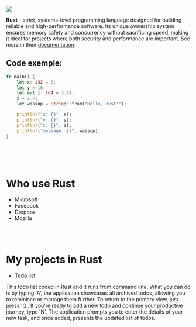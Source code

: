 ![](/home/dmytro/jobtrek/raport/src/images/rust-white.jpg)
<br />

**Rust** - strict, systems-level programming language designed for building reliable and high-performance software. Its unique ownership system ensures memory safety and concurrency without sacrificing speed, making it ideal for projects where both security and performance are important. See more in their [documentation](https://www.rust-lang.org/).

## Code exemple:

```rust
fn main() {
    let x: i32 = 5;
    let y = 10;
    let mut z: f64 = 3.14;
    z = 2.71;
    let wassup = String::from("Hello, Rust!");

    println!("x: {}", x);
    println!("y: {}", y);
    println!("z: {}", z);
    println!("message: {}", wassup);
}
```

<br />
<br />
<br />

# Who use Rust

- Microsoft
- Facebook
- Dropbox
- Mozilla

<br />
<br />

# My projects in Rust

- [Todo list](/home/dmytro/jobtrek/raport/src/projects/rust-todo.md)

This todo list coded in Rust and it runs from command line. What you can do is by typing 'A', the application showcases all archived todos, allowing you to reminisce or manage them further. To return to the primary view, just press 'Q'. If you're ready to add a new todo and continue your productive journey, type 'N'. The application prompts you to enter the details of your new task, and once added, presents the updated list of todos.
